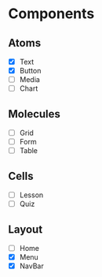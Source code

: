 # Components

## Atoms
* [X] Text
* [X] Button
* [ ] Media
* [ ] Chart

## Molecules
* [ ] Grid
* [ ] Form
* [ ] Table

## Cells
* [ ] Lesson
* [ ] Quiz

## Layout
* [ ] Home
* [X] Menu
* [X] NavBar
